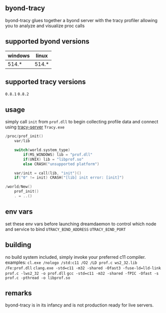 ## byond-tracy
byond-tracy glues together a byond server with the tracy profiler allowing you to analyze and visualize proc calls

## supported byond versions
| windows  | linux    |
| -------- | -------- |
| 514.*    | 514.*    |

## supported tracy versions
`0.8.1` `0.8.2`

## usage
simply call `init` from `prof.dll` to begin collecting profile data and connect using [tracy-server](https://github.com/wolfpld/tracy/releases) `Tracy.exe`
```c
/proc/prof_init()
	var/lib

	switch(world.system_type)
		if(MS_WINDOWS) lib = "prof.dll"
		if(UNIX) lib = "libprof.so"
		else CRASH("unsupported platform")

	var/init = call(lib, "init")()
	if("0" != init) CRASH("[lib] init error: [init]")

/world/New()
	prof_init()
	. = ..()
```

## env vars
set these env vars before launching dreamdaemon to control which node and service to bind
```UTRACY_BIND_ADDRESS```
```UTRACY_BIND_PORT```

## building
no build system included, simply invoke your preferred c11 compiler.
examples:
`cl.exe /nologo /std:c11 /O2 /LD prof.c ws2_32.lib /Fe:prof.dll`
`clang.exe -std=c11 -m32 -shared -Ofast3 -fuse-ld=lld-link prof.c -lws2_32 -o prof.dll`
`gcc -std=c11 -m32 -shared -fPIC -Ofast -s prof.c -pthread -o libprof.so`

## remarks
byond-tracy is in its infancy and is not production ready for live servers.
